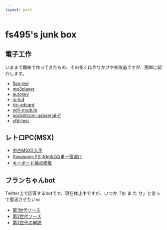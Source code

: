 ```yaml
---
layout: post
---
```

# fs495's junk box

## 電子工作

いままで趣味で作ってきたもの、その多くは作りかけや失敗品ですが、簡単に紹介します。

- [flan-led](elec/flan-led.html)
- [mp3player](elec/mp3player.html)
- [autokey](elec/autokey.html)
- [js-lcd](elec/js-lcd.html)
- [rtc-sdcard](elec/rtc-sdcard.html)
- [wifi-module](elec/wifi-module.html)
- [pocketcom-usbserial-if](elec/pocketcom-usbserial-if.html)
- [vfd-test](elec/vfd-test.html)

## レトロPC(MSX)

- [中古MSX2入手](retropc/intro.html)
- [Panasonic FS-A1mk2の単一電源化](retropc/1p.html)
- [キーボード接点修復](retropc/key.html)

## フランちゃんbot

Twitter上で応答するbotです。現在休止中ですが、いつか「お ま た せ」と言って復活させたいｗ

- [第1世代ソース](https://bitbucket.org/fs495/franbot-gen1/src)
- [第2世代ソース](https://bitbucket.org/fs495/franbot-gen3/src)
- [第2世代の解説](franbot/fran_tech.html)

